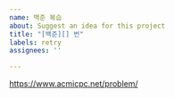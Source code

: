 ```yaml
---
name: 백준 복습
about: Suggest an idea for this project
title: "[백준][] 번"
labels: retry
assignees: ''

---
```


https://www.acmicpc.net/problem/

